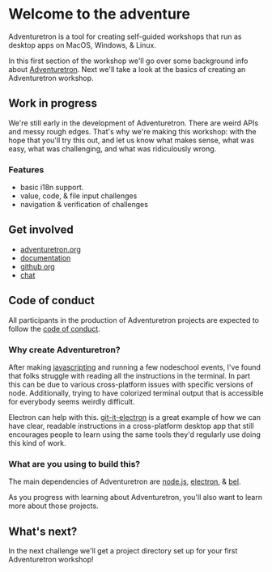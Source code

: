 # Welcome to the adventure

Adventuretron is a tool for creating self-guided workshops that run as desktop apps on MacOS, Windows, & Linux.

In this first section of the workshop we'll go over some background info about [Adventuretron](https://adventuretron.org). Next we'll take a look at the basics of creating an Adventuretron workshop.

## Work in progress

We're still early in the development of Adventuretron. There are weird APIs and messy rough edges. That's why we're making this workshop: with the hope that you'll try this out, and let us know what makes sense, what was easy, what was challenging, and what was ridiculously wrong.

### Features

- basic i18n support.
- value, code, & file input challenges
- navigation & verification of challenges

## Get involved

- [adventuretron.org](https://adventuretron.org)
- [documentation](https://docs.adventuretron.org)
- [github org](https://github.com/adventuretron)
- [chat](https://gitter.im/adventuretron/discuss)

## Code of conduct

All participants in the production of Adventuretron projects are expected to follow the [code of conduct](CONDUCT.md).

### Why create Adventuretron?

After making [javascripting](https://github.com/sethvincent/javascripting) and running a few nodeschool events, I've found that folks struggle with reading all the instructions in the terminal. In part this can be due to various cross-platform issues with specific versions of node. Additionally, trying to have colorized terminal output that is accessible for everybody seems weirdly difficult.

Electron can help with this. [git-it-electron](https://github.com/jlord/git-it-electron) is a great example of how we can have clear, readable instructions in a cross-platform desktop app that still encourages people to learn using the same tools they'd regularly use doing this kind of work.

### What are you using to build this?

The main dependencies of Adventuretron are [node.js](http://nodejs.org), [electron](http://electron.atom.io/), & [bel](https://github.com/shama/bel).

As you progress with learning about Adventuretron, you'll also want to learn more about those projects.

## What's next?

In the next challenge we'll get a project directory set up for your first Adventuretron workshop!
